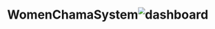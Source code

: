 # WomenChamaSystem![dashboard](https://user-images.githubusercontent.com/58286706/182176994-de74082f-f6b7-4ac1-8326-19695fb11429.PNG)
